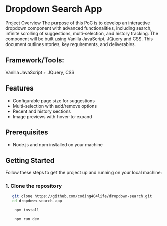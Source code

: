 # Dropdown Search App

Project Overview
The purpose of this PoC is to develop an interactive dropdown component with advanced
functionalities, including search, infinite scrolling of suggestions, multi-selection, and history
tracking. The component will be built using Vanilla JavaScript, JQuery and CSS. This document
outlines stories, key requirements, and deliverables.

## Framework/Tools:

Vanilla JavaScript + JQuery, CSS

## Features

- Configurable page size for suggestions
- Multi-selection with add/remove options
- Recent and history sections
- Image previews with hover-to-expand

## Prerequisites

- Node.js and npm installed on your machine

## Getting Started

Follow these steps to get the project up and running on your local machine:

### 1. Clone the repository


 ```bash
    git clone https://github.com/coding404life/dropdown-search.git
    cd dropdown-search-app
```

```bash
    npm install
```

```bash
    npm run dev
```
